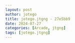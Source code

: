 ```yaml
---
layout: post
author: jotego
title: jotego.jtgng - 27e5bb9
date: 2024-07-27
categories: [Arcade, jtgng]
tags: [jotego.jtgng]
---
```


